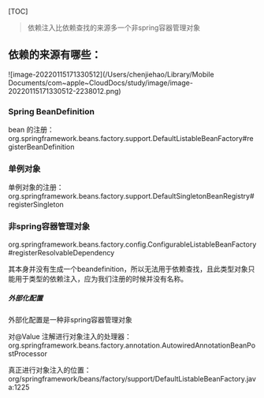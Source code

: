 

[TOC]



> 依赖注入比依赖查找的来源多一个非spring容器管理对象



## 依赖的来源有哪些：

![image-20220115171330512](/Users/chenjiehao/Library/Mobile Documents/com~apple~CloudDocs/study/image/image-20220115171330512-2238012.png)



### Spring BeanDefinition

bean 的注册：org.springframework.beans.factory.support.DefaultListableBeanFactory#registerBeanDefinition   

### 单例对象

单例对象的注册：org.springframework.beans.factory.support.DefaultSingletonBeanRegistry#registerSingleton

### 非spring容器管理对象

org.springframework.beans.factory.config.ConfigurableListableBeanFactory#registerResolvableDependency

其本身并没有生成一个beandefinition，所以无法用于依赖查找，且此类型对象只能用于类型的依赖注入，应为我们注册的时候并没有名称。

##### 外部化配置

外部化配置是一种非spring容器管理对象

对@Value 注解进行对象注入的处理器：org.springframework.beans.factory.annotation.AutowiredAnnotationBeanPostProcessor

真正进行对象注入的位置：org/springframework/beans/factory/support/DefaultListableBeanFactory.java:1225